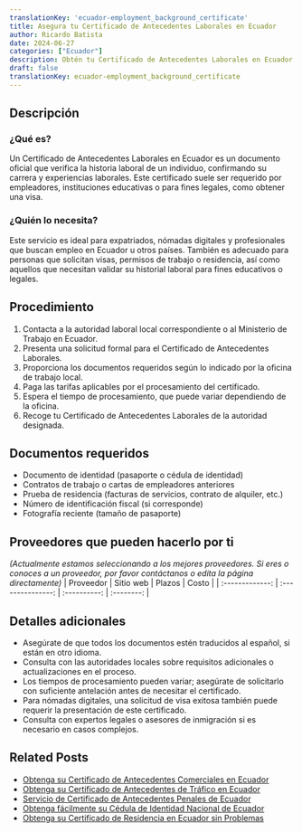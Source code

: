 ```yaml
---
translationKey: 'ecuador-employment_background_certificate'
title: Asegura tu Certificado de Antecedentes Laborales en Ecuador
author: Ricardo Batista
date: 2024-06-27
categories: ["Ecuador"]
description: Obtén tu Certificado de Antecedentes Laborales en Ecuador fácilmente. Sigue simples pasos para verificar tu historial laboral para empleos o visas.
draft: false
translationKey: ecuador-employment_background_certificate
---
```


## Descripción
### ¿Qué es?
Un Certificado de Antecedentes Laborales en Ecuador es un documento oficial que verifica la historia laboral de un individuo, confirmando su carrera y experiencias laborales. Este certificado suele ser requerido por empleadores, instituciones educativas o para fines legales, como obtener una visa.

### ¿Quién lo necesita?
Este servicio es ideal para expatriados, nómadas digitales y profesionales que buscan empleo en Ecuador u otros países. También es adecuado para personas que solicitan visas, permisos de trabajo o residencia, así como aquellos que necesitan validar su historial laboral para fines educativos o legales.

## Procedimiento

1. Contacta a la autoridad laboral local correspondiente o al Ministerio de Trabajo en Ecuador.
2. Presenta una solicitud formal para el Certificado de Antecedentes Laborales.
3. Proporciona los documentos requeridos según lo indicado por la oficina de trabajo local.
4. Paga las tarifas aplicables por el procesamiento del certificado.
5. Espera el tiempo de procesamiento, que puede variar dependiendo de la oficina.
6. Recoge tu Certificado de Antecedentes Laborales de la autoridad designada.

## Documentos requeridos

- Documento de identidad (pasaporte o cédula de identidad)
- Contratos de trabajo o cartas de empleadores anteriores
- Prueba de residencia (facturas de servicios, contrato de alquiler, etc.)
- Número de identificación fiscal (si corresponde)
- Fotografía reciente (tamaño de pasaporte)

## Proveedores que pueden hacerlo por ti
_(Actualmente estamos seleccionando a los mejores proveedores. Si eres o conoces a un proveedor, por favor contáctanos o edita la página directamente)_
| Proveedor       |     Sitio web     |    Plazos    |    Costo   |
| :-------------: | :---------------: | :----------: | :--------: |

## Detalles adicionales

- Asegúrate de que todos los documentos estén traducidos al español, si están en otro idioma.
- Consulta con las autoridades locales sobre requisitos adicionales o actualizaciones en el proceso.
- Los tiempos de procesamiento pueden variar; asegúrate de solicitarlo con suficiente antelación antes de necesitar el certificado.
- Para nómadas digitales, una solicitud de visa exitosa también puede requerir la presentación de este certificado.
- Consulta con expertos legales o asesores de inmigración si es necesario en casos complejos.


## Related Posts

- [Obtenga su Certificado de Antecedentes Comerciales en Ecuador](https://tramitit.com/es/guides/ecuador/certificado_de_antecedentes_comerciales/)
- [Obtenga su Certificado de Antecedentes de Tráfico en Ecuador](https://tramitit.com/es/guides/ecuador/certificado_de_antecedentes_de_tránsito/)
- [Servicio de Certificado de Antecedentes Penales de Ecuador](https://tramitit.com/es/guides/ecuador/certificado_de_antecedentes_penales/)
- [Obtenga fácilmente su Cédula de Identidad Nacional de Ecuador](https://tramitit.com/es/guides/ecuador/cédula_de_identidad/)
- [Obtenga su Certificado de Residencia en Ecuador sin Problemas](https://tramitit.com/es/guides/ecuador/certificado_de_residencia/)